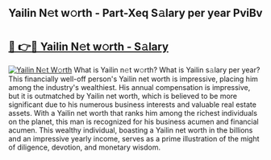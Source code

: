 ## Yailin N𝚎t w𝚘rth - Part-Xeq S𝚊lary per year PviBv

# <h2><a href="http://gc05koy.nevu.top/?p=Yailin">🔗 👉🔴 Yailin N𝚎t w𝚘rth - S𝚊lary</a></h2>

[![Yailin N𝚎t W𝚘rth](https://i.imgur.com/Oavwk0R.jpeg)](http://gc05koy.nevu.top/?p=Yailin)
What is Yailin n𝚎t w𝚘rth? What is Yailin s𝚊lary per year?
This financially well-off person's Yailin net worth is impressive, placing him among the industry's wealthiest. His annual compensation is impressive, but it is outmatched by Yailin net worth, which is believed to be more significant due to his numerous business interests and valuable real estate assets. With a Yailin net worth that ranks him among the richest individuals on the planet, this man is recognized for his business acumen and financial acumen. This wealthy individual, boasting a Yailin net worth in the billions and an impressive yearly income, serves as a prime illustration of the might of diligence, devotion, and monetary wisdom.
